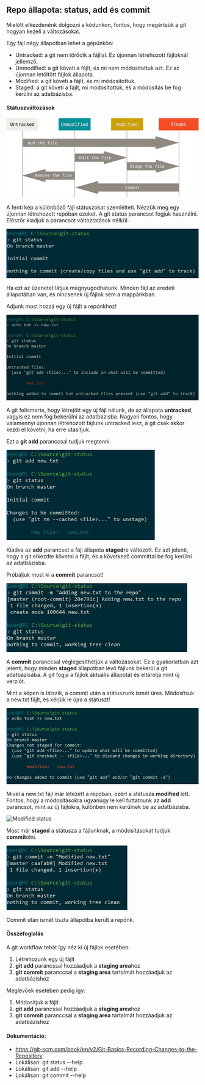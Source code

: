 ## Repo állapota: status, add és commit
Mielőtt elkezdenénk dolgozni a kódunkon, fontos, hogy megértsük a git hogyan kezeli a változásokat.

Egy fájl négy állapotban lehet a gépünkön:
- Untracked: a git nem törődik a fájllal. Ez újonnan létrehozott fájloknál jellemző.
- Unmodified: a git követi a fájlt, és mi nem módosítottuk azt. Ez az újonnan letöltött fájlok állapota.
- Modified: a git követi a fájlt, és mi módosítottuk.
- Staged: a git követi a fájlt, mi módosítottuk, és a módosítás be fog kerülni az adatbázisba.

#### Státuszváltozások
![A git három állapota](./image/git_status.png)

A fenti kép a különböző fájl státuszokat szemlélteti. Nézzük meg egy újonnan létrehozott repóban ezeket.
A git status parancsot fogjuk használni. Először kiadjuk a parancsot változtatások nélkül:

![Üres repó git statusa](./image/git_status_empty.jpg)

Ha ezt az üzenetet látjuk megnyugodhatunk. Minden fájl az eredeti állapotában van, és nincsenek új fájlok sem a mappánkban.

Adjunk most hozzá egy új fájlt a repónkhoz!

![Untracked status](./image/git_status_untracked.jpg)

A git felismerte, hogy létrejött egy új fájl nálunk, de az állapota **untracked**, vagyis ez nem fog bekerülni az adatbázisba.
Nagyon fontos, hogy valamennyi újonnan létrehozott fájlunk untracked lesz, a git csak akkor kezdi el követni, ha erre utasítjuk.

Ezt a **git add** paranccsal tudjuk megtenni.

![Staged status](./image/git_status_staged.jpg)

Kiadva az **add** parancsot a fájl állapota **staged**re változott. Ez azt jelenti, hogy a git elkezdte követni a fájlt, és a következő committal be fog kerülni az adatbázisba.

Próbáljuk most ki a **commit** parancsot!

![Unmodified status](./image/git_status_commit.jpg)

A **commit** paranccsal véglegesíthetjük a változásokat. Ez a gyakorlatban azt jelenti, hogy minden **staged** állapotban lévő fájlunk bekerül a git adatbázisába.
A git fogja a fájlok aktuális állapotát és eltárolja mint új verziót.

Mint a képen is látszik, a commit után a státuszunk ismét üres.
Módosítsuk a new.txt fájlt, és kérjük le újra a státuszt!

![Modified status](./image/git_status_modified.jpg)

Mivel a new.txt fájl már létezett a repóban, ezért a státusza **modified** lett. Fontos, hogy a módosításokra ugyanúgy le kell futtatnunk az **add** parancsot, mint az új fájlokra, különben nem kerülnek be az adatbázisba.

![Modified status](./image/git_status_modified_staged.jpg)

Most már **staged** a státusza a fájlunknak, a módosításokat tudjuk **commit**olni.

![Modified status](./image/git_status_committed.jpg)

Commit után ismét tiszta állapotba került a repónk.

#### Összefoglalás
A git workflow tehát így néz ki új fájlok esetében:
1. Létrehozunk egy új fájlt
2. **git add** parancssal hozzáadjuk a **staging area**hoz
3. **git commit** paranccsal a **staging area** tartalmát hozzáadjuk az adatbázishoz

Meglévőek esetében pedig így:
1. Módosítjuk a fájlt
2. **git add** parancssal hozzáadjuk a **staging area**hoz
3. **git commit** paranccsal a **staging area** tartalmát hozzáadjuk az adatbázishoz

#### Dokumentáció:  
- https://git-scm.com/book/en/v2/Git-Basics-Recording-Changes-to-the-Repository
- Lokálisan: git status --help
- Lokálisan: git add --help
- Lokálisan: git commit --help